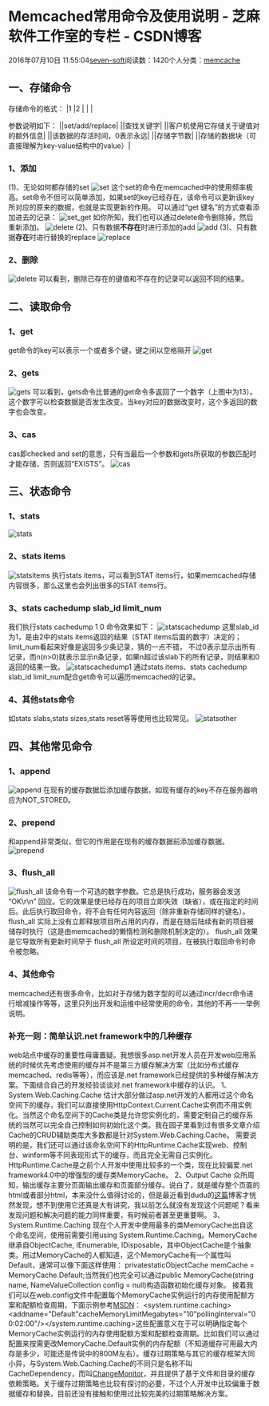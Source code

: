 
# Memcached常用命令及使用说明 -  芝麻软件工作室的专栏 - CSDN博客


2016年07月10日 11:55:04[seven-soft](https://me.csdn.net/softn)阅读数：1420个人分类：[memcache																](https://blog.csdn.net/softn/article/category/6304643)



## 一、存储命令
存储命令的格式：
|1
|2
|<command
 name> <key> <flags> <exptime> <bytes>
|<data
 block>
|

参数说明如下：
|<command name>|set/add/replace|
|<key>|查找关键字|
|<flags>|客户机使用它存储关于键值对的额外信息|
|<exptime>|该数据的存活时间，0表示永远|
|<bytes>|存储字节数|
|<data block>|存储的数据块（可直接理解为key-value结构中的value）|
### 1、添加
(1)、无论如何都存储的set
![set](http://images.cnblogs.com/cnblogs_com/jeffwongishandsome/201111/201111061815076698.jpg)
这个set的命令在memcached中的使用频率极高。set命令不但可以简单添加，如果set的key已经存在，该命令可以更新该key所对应的原来的数据，也就是实现更新的作用。
可以通过“get 键名”的方式查看添加进去的记录：
![set_get](http://images.cnblogs.com/cnblogs_com/jeffwongishandsome/201111/201111061815075236.jpg)
如你所知，我们也可以通过delete命令删除掉，然后重新添加。
![delete](http://images.cnblogs.com/cnblogs_com/jeffwongishandsome/201111/201111061815084647.jpg)
(2)、只有数据**不存在**时进行添加的add
![add](http://images.cnblogs.com/cnblogs_com/jeffwongishandsome/201111/201111061815089597.jpg)
(3)、只有数据**存在**时进行替换的replace
![replace](http://images.cnblogs.com/cnblogs_com/jeffwongishandsome/201111/2011110618150988.jpg)

### 2、删除
![delete](http://images.cnblogs.com/cnblogs_com/jeffwongishandsome/201111/201111061815098942.jpg)
可以看到，删除已存在的键值和不存在的记录可以返回不同的结果。

## 二、读取命令
### 1、get
get命令的key可以表示一个或者多个键，键之间以空格隔开
![get](http://images.cnblogs.com/cnblogs_com/jeffwongishandsome/201111/201111061815106924.jpg)
### 2、gets
![gets](http://images.cnblogs.com/cnblogs_com/jeffwongishandsome/201111/201111061815109366.jpg)
可以看到，gets命令比普通的get命令多返回了一个数字（上图中为13）。这个数字可以检查数据是否发生改变。当key对应的数据改变时，这个多返回的数字也会改变。
### 3、cas
cas即checked and set的意思，只有当最后一个参数和gets所获取的参数匹配时才能存储，否则返回“EXISTS”。
![cas](http://images.cnblogs.com/cnblogs_com/jeffwongishandsome/201111/201111061815118220.jpg)

## 三、状态命令
### 1、stats
![stats](http://images.cnblogs.com/cnblogs_com/jeffwongishandsome/201111/201111061815112614.jpg)

### 2、stats items
![statsitems](http://images.cnblogs.com/cnblogs_com/jeffwongishandsome/201111/201111061815123661.jpg)
执行stats items，可以看到STAT items行，如果memcached存储内容很多，那么这里也会列出很多的STAT items行。

### 3、stats cachedump slab_id limit_num
我们执行stats cachedump 1 0 命令效果如下：
![statscachedump](http://images.cnblogs.com/cnblogs_com/jeffwongishandsome/201111/201111061815122200.jpg)
这里slab_id为1，是由2中的stats items返回的结果（STAT items后面的数字）决定的；limit_num看起来好像是返回多少条记录，猜的一点不错， 不过0表示显示出所有记录，而n(n>0)就表示显示n条记录，如果n超过该slab下的所有记录，则结果和0返回的结果一致。
![statscachedump1](http://images.cnblogs.com/cnblogs_com/jeffwongishandsome/201111/201111061815136594.jpg)
通过stats items、stats cachedump slab_id limit_num配合get命令可以遍历memcached的记录。

### 4、其他stats命令
如stats slabs,stats sizes,stats reset等等使用也比较常见。
![statsother](http://images.cnblogs.com/cnblogs_com/jeffwongishandsome/201111/20111106181513988.jpg)

## 四、其他常见命令
### 1、append
![append](http://images.cnblogs.com/cnblogs_com/jeffwongishandsome/201111/201111061815148970.jpg)
在现有的缓存数据后添加缓存数据，如现有缓存的key不存在服务器响应为NOT_STORED。

### 2、prepend
和append非常类似，但它的作用是在现有的缓存数据前添加缓存数据。
![prepend](http://images.cnblogs.com/cnblogs_com/jeffwongishandsome/201111/20111106181514332.jpg)

### 3、flush_all
![flush_all](http://images.cnblogs.com/cnblogs_com/jeffwongishandsome/201111/201111061809104896.jpg)
该命令有一个可选的数字参数。它总是执行成功，服务器会发送 “OK\r\n” 回应。它的效果是使已经存在的项目立即失效（缺省），或在指定的时间后。此后执行取回命令，将不会有任何内容返回（除非重新存储同样的键名）。 flush_all 实际上没有立即释放项目所占用的内存，而是在随后陆续有新的项目被储存时执行（这是由memcached的懒惰检测和删除机制决定的）。
flush_all 效果是它导致所有更新时间早于 flush_all 所设定时间的项目，在被执行取回命令时命令被忽略。
### 4、其他命令
memcached还有很多命令，比如对于存储为数字型的可以通过incr/decr命令进行增减操作等等，这里只列出开发和运维中经常使用的命令，其他的不再一一举例说明。

### 补充一则：简单认识.net framework中的几种缓存
web站点中缓存的重要性毋庸置疑。我想很多asp.net开发人员在开发web应用系统的时候优先考虑使用的缓存并不是第三方缓存解决方案（比如分布式缓存memcached、redis等等），而应该是.net framework已经提供的多种缓存解决方案。下面结合自己的开发经验谈谈对.net framework中缓存的认识。
1、System.Web.Caching.Cache
估计大部分做过asp.net开发的人都用过这个命名空间下的缓存，我们可以直接使用HttpContext.Current.Cache实例而不用实例化。当然这个命名空间下的Cache类是允许您实例化的，需要定制自己的缓存系统的当然可以完全自己控制如何初始化这个类。我在园子里看到过有很多文章介绍Cache的CRUD辅助类库大多数都是针对System.Web.Caching.Cache。
需要说明的是，我们还可以通过该命名空间下的HttpRuntime.Cache实现web、控制台、winform等不同表现形式下的缓存，而且完全无需自己实例化。HttpRuntime.Cache是之前个人开发中使用比较多的一个类，现在比较偏爱.net framework4.0中的增强型的缓存类MemoryCache。
2、Output Cache
众所周知，输出缓存主要分页面输出缓存和页面部分缓存。说白了，就是缓存整个页面的html或者部分html，本来没什么值得讨论的，但是最近看到dudu的[这篇](http://www.cnblogs.com/dudu/archive/2011/11/03/outputcache_Bug_vary.html)博客才恍然发现，想不到使用它还真是大有讲究，我以前怎么就没有发现这个问题呢？看来发现问题和解决问题的能力同样重要，有时候前者甚至更重要啊。
3、System.Runtime.Caching
现在个人开发中使用最多的类MemoryCache出自这个命名空间，使用前需要引用using System.Runtime.Caching。MemoryCache继承自ObjectCache, IEnumerable, IDisposable，其中ObjectCache是个抽象类。用过MemoryCache的人都知道，这个MemoryCache有一个属性叫Default，通常可以像下面这样使用：
privatestaticObjectCache memCache = MemoryCache.Default;当然我们也完全可以通过public MemoryCache(string name, NameValueCollection config = null)构造函数初始化缓存对象。
接着我们可以在web.config文件中配置每个MemoryCache实例运行的内存使用配额方案和配额检查周期，下面示例参考[MSDN](http://msdn.microsoft.com/zh-cn/library/dd941872.aspx)：
<system.runtime.caching><memoryCache><namedCaches><addname="Default"cacheMemoryLimitMegabytes="10"pollingInterval="00:02:00"/></namedCaches></memoryCache></system.runtime.caching>这些配置意义在于可以明确指定每个MemoryCache实例运行的内存使用配额方案和配额检查周期。比如我们可以通过配置来按需更改MemoryCache.Default实例的内存配额（不知道缓存可用最大内存是多少，可能还是传说中的800M左右）。缓存过期策略与其它的缓存框架大同小异，与System.Web.Caching.Cache的不同只是名称不叫CacheDependency，而叫[ChangeMonitor](http://msdn.microsoft.com/zh-cn/library/system.runtime.caching.changemonitor.aspx)，并且提供了基于文件和目录的缓存依赖策略。关于缓存过期策略也比较有探讨的必要，不过个人开发中比较偏重于数据缓存和替换，目前还没有接触和使用过比较完美的过期策略解决方案。

